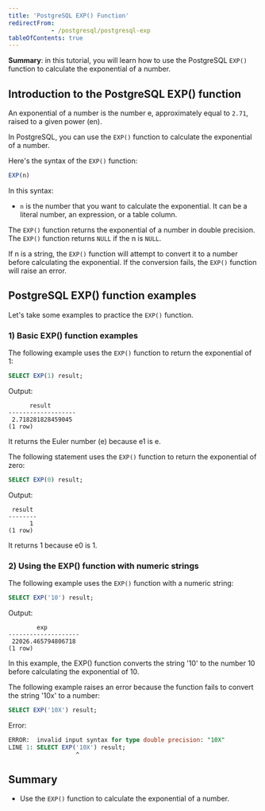 ```yaml
---
title: 'PostgreSQL EXP() Function'
redirectFrom: 
            - /postgresql/postgresql-exp
tableOfContents: true
---
```


**Summary**: in this tutorial, you will learn how to use the PostgreSQL `EXP()` function to calculate the exponential of a number.

## Introduction to the PostgreSQL EXP() function

An exponential of a number is the number e, approximately equal to `2.71`, raised to a given power (en).

In PostgreSQL, you can use the `EXP()` function to calculate the exponential of a number.

Here's the syntax of the `EXP()` function:

```sql
EXP(n)
```

In this syntax:

- `n` is the number that you want to calculate the exponential. It can be a literal number, an expression, or a table column.

The `EXP()` function returns the exponential of a number in double precision. The `EXP()` function returns `NULL` if the n is `NULL`.

If n is a string, the `EXP()` function will attempt to convert it to a number before calculating the exponential. If the conversion fails, the `EXP()` function will raise an error.

## PostgreSQL EXP() function examples

Let's take some examples to practice the `EXP()` function.

### 1) Basic EXP() function examples

The following example uses the `EXP()` function to return the exponential of 1:

```sql
SELECT EXP(1) result;
```

Output:

```
      result
-------------------
 2.718281828459045
(1 row)
```

It returns the Euler number (e) because e1 is e.

The following statement uses the `EXP()` function to return the exponential of zero:

```sql
SELECT EXP(0) result;
```

Output:

```
 result
--------
      1
(1 row)
```

It returns 1 because e0 is 1.

### 2) Using the EXP() function with numeric strings

The following example uses the `EXP()` function with a numeric string:

```sql
SELECT EXP('10') result;
```

Output:

```
        exp
--------------------
 22026.465794806718
(1 row)
```

In this example, the EXP() function converts the string '10' to the number 10 before calculating the exponential of 10.

The following example raises an error because the function fails to convert the string '10x' to a number:

```sql
SELECT EXP('10X') result;
```

Error:

```sql
ERROR:  invalid input syntax for type double precision: "10X"
LINE 1: SELECT EXP('10X') result;
                   ^
```

## Summary

- Use the `EXP()` function to calculate the exponential of a number.
